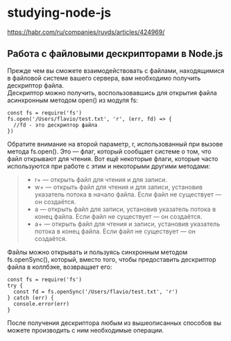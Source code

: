 # studying-node-js

https://habr.com/ru/companies/ruvds/articles/424969/

## Работа с файловыми дескрипторами в Node.js
Прежде чем вы сможете взаимодействовать с файлами, находящимися в файловой системе вашего сервера, вам необходимо получить дескриптор файла.\
Дескриптор можно получить, воспользовавшись для открытия файла асинхронным методом open() из модуля fs:
```
const fs = require('fs')
fs.open('/Users/flavio/test.txt', 'r', (err, fd) => {
  //fd - это дескриптор файла
})
```
Обратите внимание на второй параметр, r, использованный при вызове метода fs.open(). Это — флаг, который сообщает системе о том, что файл открывают для чтения. Вот ещё некоторые флаги, которые часто используются при работе с этим и некоторыми другими методами:

>* r+ — открыть файл для чтения и для записи.
>* w+ — открыть файл для чтения и для записи, установив указатель потока в начало файла. Если файл не существует — он создаётся.
>* a — открыть файл для записи, установив указатель потока в конец файла. Если файл не существует — он создаётся.
>* a+ — открыть файл для чтения и записи, установив указатель потока в конец файла. Если файл не существует — он создаётся.

Файлы можно открывать и пользуясь синхронным методом fs.openSync(), который, вместо того, чтобы предоставить дескриптор файла в коллбэке, возвращает его:
```
const fs = require('fs')
try {
  const fd = fs.openSync('/Users/flavio/test.txt', 'r')
} catch (err) {
  console.error(err)
}
```
После получения дескриптора любым из вышеописанных способов вы можете производить с ним необходимые операции.